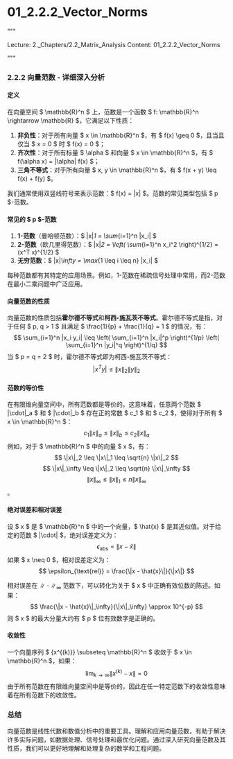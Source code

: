 # 01_2.2.2_Vector_Norms

"""

Lecture: 2._Chapters/2.2_Matrix_Analysis
Content: 01_2.2.2_Vector_Norms

"""
### 2.2.2 向量范数 - 详细深入分析

#### 定义
在向量空间 $ \mathbb{R}^n $ 上，范数是一个函数 $ f: \mathbb{R}^n \rightarrow \mathbb{R} $，它满足以下性质：
1. **非负性**：对于所有向量 $ x \in \mathbb{R}^n $，有 $ f(x) \geq 0 $，且当且仅当 $ x = 0 $ 时 $ f(x) = 0 $；
2. **齐次性**：对于所有标量 $ \alpha $ 和向量 $ x \in \mathbb{R}^n $，有 $ f(\alpha x) = |\alpha| f(x) $；
3. **三角不等式**：对于所有向量 $ x, y \in \mathbb{R}^n $，有 $ f(x + y) \leq f(x) + f(y) $。

我们通常使用双竖线符号来表示范数：$ f(x) = \|x\| $。范数的常见类型包括 $ p $-范数。

#### 常见的 $ p $-范数
1. **1-范数**（曼哈顿范数）：$ \|x\|_1 = \sum_{i=1}^n |x_i| $
2. **2-范数**（欧几里得范数）：$ \|x\|_2 = \left( \sum_{i=1}^n x_i^2 \right)^{1/2} = (x^T x)^{1/2} $
3. **无穷范数**：$ \|x\|_\infty = \max_{1 \leq i \leq n} |x_i| $

每种范数都有其特定的应用场景。例如，1-范数在稀疏信号处理中常用，而2-范数在最小二乘问题中广泛应用。

#### 向量范数的性质
向量范数的性质包括**霍尔德不等式**和**柯西-施瓦茨不等式**。霍尔德不等式是指，对于任何 $ p, q > 1 $ 且满足 $ \frac{1}{p} + \frac{1}{q} = 1 $ 的情况，有：
$$ \sum_{i=1}^n |x_i y_i| \leq \left( \sum_{i=1}^n |x_i|^p \right)^{1/p} \left( \sum_{i=1}^n |y_i|^q \right)^{1/q} $$
当 $ p = q = 2 $ 时，霍尔德不等式即为柯西-施瓦茨不等式：
$$ |x^T y| \leq \|x\|_2 \|y\|_2 $$

#### 范数的等价性
在有限维向量空间中，所有范数都是等价的。这意味着，任意两个范数 $ \|\cdot\|_a $ 和 $ \|\cdot\|_b $ 存在正的常数 $ c_1 $ 和 $ c_2 $，使得对于所有 $ x \in \mathbb{R}^n $：
$$ c_1 \|x\|_a \leq \|x\|_b \leq c_2 \|x\|_a $$
例如，对于 $ \mathbb{R}^n $ 中的向量 $ x $，有：
$$ \|x\|_2 \leq \|x\|_1 \leq \sqrt{n} \|x\|_2 $$
$$ \|x\|_\infty \leq \|x\|_2 \leq \sqrt{n} \|x\|_\infty $$
$$ \|x\|_\infty \leq \|x\|_1 \leq n \|x\|_\infty $$。

#### 绝对误差和相对误差
设 $ x $ 是 $ \mathbb{R}^n $ 中的一个向量，$ \hat{x} $ 是其近似值。对于给定的范数 $ \|\cdot\| $，绝对误差定义为：
$$ \epsilon_{\text{abs}} = \|x - \hat{x}\| $$
如果 $ x \neq 0 $，相对误差定义为：
$$ \epsilon_{\text{rel}} = \frac{\|x - \hat{x}\|}{\|x\|} $$

相对误差在 $\|\cdot\|_\infty$ 范数下，可以转化为关于 $ x $ 中正确有效位数的陈述。如果：
$$ \frac{\|x - \hat{x}\|_\infty}{\|x\|_\infty} \approx 10^{-p} $$
则 $ x $ 的最大分量大约有 $ p $ 位有效数字是正确的。

#### 收敛性
一个向量序列 $ \{x^{(k)}\} \subseteq \mathbb{R}^n $ 收敛于 $ x \in \mathbb{R}^n $，如果：
$$ \lim_{k \to \infty} \|x^{(k)} - x\| = 0 $$
由于所有范数在有限维向量空间中是等价的，因此在任一特定范数下的收敛性意味着在所有范数下的收敛性。

### 总结
向量范数是线性代数和数值分析中的重要工具。理解和应用向量范数，有助于解决许多实际问题，如数据处理、信号处理和最优化问题。通过深入研究向量范数及其性质，我们可以更好地理解和处理复杂的数学和工程问题。
